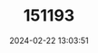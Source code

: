 ---
title: "151193"
category: "Echinocereus poselgeri"
draft: false
date: 2024-02-22 13:03:51
languages:
  English: ["Dahlia Hedgehog Cactus", "Dahlia Apple Cactus"]
  Spanish; Castilian: ["Órgano-pequeño Sacasil"]
---